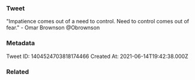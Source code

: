 ### Tweet
"Impatience comes out of a need to control.
Need to control comes out of fear." - Omar Brownson @Obrownson

### Metadata
Tweet ID: 1404524703818174466
Created At: 2021-06-14T19:42:38.000Z

### Related

